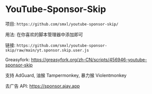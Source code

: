 # YouTube-Sponsor-Skip

项目: ```https://github.com/smxl/youtube-sponsor-skip/```

用法: 在你喜欢的脚本管理器中添加即可

链接: ```https://github.com/smxl/youtube-sponsor-skip/raw/main/yt.sponsor.skip.user.js```

Greasyfork: https://greasyfork.org/zh-CN/scripts/456946-youtube-sponsor-skip

支持 AdGuard, 油猴 Tampermonkey, 暴力猴 Violentmonkey

去广告 API: https://sponsor.ajay.app
